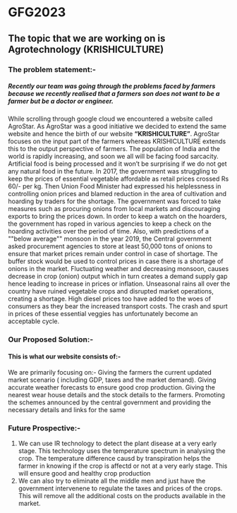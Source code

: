 # GFG2023

## The topic that we are working on is Agrotechnology **(KRISHICULTURE)**

### The problem statement:- 
##### Recently our team was going through the problems faced by farmers because we recently realised that a farmers son does not want to be a farmer but be a doctor or engineer. 
While scrolling through google cloud we encountered a website called AgroStar. 
As AgroStar was a good initiative we decided to extend the same website and hence the birth of our website __“KRISHICULTURE”__. AgroStar focuses on the input part of the farmers whereas KRISHICULTURE extends this to the output perspective of farmers. The population of India and the world is rapidly increasing, and soon we all will be facing food sarcacity. Artificial food is being processed and it won’t be surprising if we do not get any natural food in the future. 
In 2017, the government was struggling to keep the prices of essential vegetable affordable as retail prices crossed Rs 60/- per kg.  Then Union Food Minister had expressed his helplessness in controlling onion prices and blamed reduction in the area of cultivation and hoarding by traders for the shortage. The government was forced to take measures such as procuring onions from local markets and discouraging exports to bring the prices down. In order to keep a watch on the hoarders, the government has roped in various agencies to keep a check on the hoarding activities over the period of time. Also, with predictions of a ""below average"" monsoon in the year 2019, the Central government asked procurement agencies to store at least 50,000 tons of onions to ensure that market prices remain under control in case of shortage. The buffer stock would be used to control prices in case there is a shortage of onions in the market. Fluctuating weather and decreasing monsoon, causes decrease in crop (onion) output which in turn creates a demand supply gap hence leading to increase in prices or inflation.
Unseasonal rains all over the country have ruined vegetable crops and disrupted market operations, creating a shortage. High diesel prices too have added to the woes of consumers as they bear the increased transport costs. The crash and spurt in prices of these essential veggies has unfortunately become an acceptable cycle.



### Our Proposed Solution:-
#### This is what our website consists of:- 
We are primarily focusing on:- 
Giving the farmers the current updated market scenario ( including GDP, taxes and the market demand).
Giving accurate weather forecasts to ensure good crop production.
Giving the nearest wear house details and the stock details to the farmers.
Promoting the schemes announced by the central government and providing the necessary details and links for the same


### Future Prospective:-
1. We can use IR technology to detect the plant disease at a very early stage. This technology uses the temperature spectrum in analysing the crop. The temperature difference causd by transpiration helps the farmer in knowing if the crop is affectd or not at a very early stage. 
This will ensure good and healthy crop production
2. We can also try to eliminate all the middle men and just have the government intervenene to regulate the taxes and prices of the crops. This will remove all the additional costs on the products available in the market.
